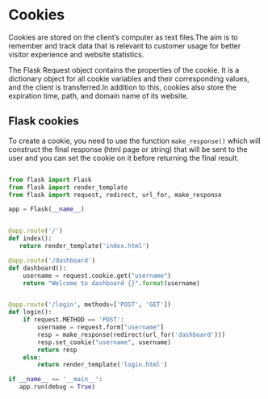 # Cookies
Cookies are stored on the client’s computer as text files.The aim is to remember and track data that is relevant to customer usage for better visitor experience and website statistics.

The Flask Request object contains the properties of the cookie. It is a dictionary object for all cookie variables and their corresponding values, and the client is transferred.In addition to this, cookies also store the expiration time, path, and domain name of its website.

## Flask cookies

To create a cookie, you need to use the function ```make_response()``` which will construct the final response (html page or string) that will be sent to the user and you can set the cookie on it before returning the final result.

```python

from flask import Flask
from flask import render_template
from flask import request, redirect, url_for, make_response

app = Flask(__name__)


@app.route('/')
def index():
   return render_template('index.html')

@app.route('/dashboard')
def dashboard():
    username = request.cookie.get("username")
    return "Welcome to dashboard {}".format(username)


@app.route('/login', methods=['POST', 'GET'])
def login():
    if request.METHOD == 'POST':
        username = request.form["username"]
        resp = make_response(redirect(url_for('dashboard')))
        resp.set_cookie("username", username)
        return resp
    else:
        return render_template('login.html')

if __name__ == '__main__':
   app.run(debug = True)
```